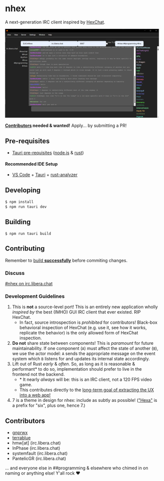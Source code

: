 # nhex

A next-generation IRC client inspired by [HexChat](https://hexchat.github.io/).

![](./public/screenshots/2024-03-26_3.png)

**[Contributors](#contributing) needed & wanted!** Apply... by submitting a PR!

## Pre-requisites

* [Tauri pre-requisites](https://tauri.app/v1/guides/getting-started/prerequisites/) ([node.js](https://nodejs.org/en/download) & [rust](https://www.rust-lang.org/tools/install))

#### Recommended IDE Setup

- [VS Code](https://code.visualstudio.com/) + [Tauri](https://marketplace.visualstudio.com/items?itemName=tauri-apps.tauri-vscode) + [rust-analyzer](https://marketplace.visualstudio.com/items?itemName=rust-lang.rust-analyzer)

## Developing

```shell
$ npm install
$ npm run tauri dev
```

## Building

```shell
$ npm run tauri build
```

## Contributing

Remember to [build **successfully**](#building) before commiting changes.

### Discuss

[#nhex on irc.libera.chat](https://web.libera.chat/?channel=#nhex)

### Development Guidelines

1. This is **not** a source-level port! This is an entirely new application wholly _inspired by_ the best (IMHO) GUI IRC client that ever existed. RIP HexChat.
   * In fact, source introspection is *prohibited* for contributors! Black-box behavioral inspection of HexChat (e.g. use it, see how it works, replicate the behavior) is the only allowed form of HexChat inspection.
1. **Do not** share state between components! This is *paramount* for future maintainability. If one component (`A`) must affect the state of another (`B`), we use the actor model: `A` sends the appropriate message on the event system which `B` listens for and updates its internal state accordingly.
1. Lift out of Rust _early_ & _often_. So, as long as it is reasonable & performant* to do so, implementation should prefer to live in the frontend not the backend.
    * \* It nearly _always_ will be: this is an IRC client, not a 120 FPS video game.
    * This contributes directly to the [long-term goal of extracting the UX into a web app!](https://github.com/nhexirc/client/issues/17)
1. 7 is a theme in design for nhex: include as subtly as possible! (["Hexa"](https://en.wikipedia.org/wiki/Numeral_prefix#Table_of_number_prefixes_in_English) is a prefix for "six", plus one, hence 7.)

## Contributors

* [gnprwx](https://github.com/gnprwx)
* [terrablue](https://github.com/terrablue)
* hmw[at] (irc.libera.chat)
* InPhase (irc.libera.chat)
* systemfault (irc.libera.chat)
* PantelicGR (irc.libera.chat)

... and everyone else in ##programming & elsewhere who chimed in on naming or anything else! Y'all rock ❤️
